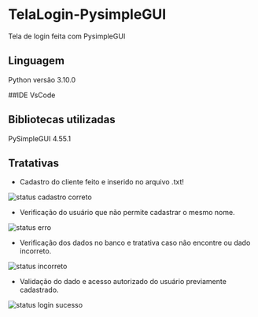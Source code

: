 # TelaLogin-PysimpleGUI
 Tela de login feita com PysimpleGUI

## Linguagem
Python versão 3.10.0

##IDE
VsCode

## Bibliotecas utilizadas
PySimpleGUI 4.55.1


## Tratativas
- Cadastro do cliente feito e inserido no arquivo .txt!

![status cadastro correto](https://user-images.githubusercontent.com/95966908/151242716-86ed5365-177c-4bdd-9c39-dff879a6bd7a.PNG)

- Verificação do usuário que não permite cadastrar o mesmo nome.

![status erro](https://user-images.githubusercontent.com/95966908/151242765-9264b493-758b-4e20-a67e-760de0070fb7.PNG)

- Verificação dos dados no banco e tratativa caso não encontre ou dado incorreto.

![status incorreto](https://user-images.githubusercontent.com/95966908/151242793-6c996ffa-fcf1-45d7-9725-202a2e802d3a.PNG)

- Validação do dado e acesso autorizado do usuário previamente cadastrado.

![status login sucesso](https://user-images.githubusercontent.com/95966908/151242825-09ded74c-2380-452a-a0cb-9e8be8e4aa01.PNG)
